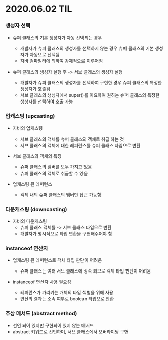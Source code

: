 # 2020.06.02 TIL  

### 생성자 선택  

- 슈퍼 클래스의 기본 생성자가 자동 선택되는 경우  
    - 개발자가 슈퍼 클래스의 생성자를 선택하지 않는 경우 슈퍼 클래스의 기본 생성자가 자동으로 선택됨  
    - 자바 컴파일러에 의하여 강제적으로 이루어짐  
    
- 슈퍼 클래스의 생성자 실행 후 -> 서브 클래스의 생성자 실행  
    - 개발자가 슈퍼 클래스의 생성자를 선택하여 구현한 경우 슈퍼 클래스의 특정한 생성자가 호출됨  
    - 서브 클래스의 생성자에서 super()를 이요하여 원하는 슈퍼 클래스의 특정한 생성자를 선택하여 호출 가능  

### 업캐스팅 (upcasting)  

- 자바의 업캐스팅  
    - 서브 클래스의 객체를 슈퍼 클래스의 객체로 취급 하는 것  
    - 서브 클래스의 객체에 대한 레퍼런스를 슈퍼 클래스 타입으로 변환  

- 서브 클래스의 객체의 특징  
    - 슈퍼 클래스의 멤버를 모두 가지고 있음  
    - 슈퍼 클래스의 객체로 취급할 수 있음  
    
- 업캐스팅 된 레퍼런스  
    - 객체 내의 슈퍼 클래스의 멤버만 접근 가능함  

### 다운캐스팅 (downcasting)  

- 자바의 다운캐스팅  
    - 슈퍼 클래스 객체를 -> 서브 클래스 타입으로 변환  
    - 개발자가 명시적으로 타입 변환을 구현해주어야 함  

### instanceof 연산자  

- 업캐스팅 된 레퍼런스로 객체 타입 판단이 어려움  
    - 슈퍼 클래스는 여러 서브 클래스에 상속 되므로 객체 타입 판단이 어려움

- instanceof 연산자 사용 필요성  
    - 레퍼런스가 가리키는 개체의 타입 식별을 위해 사용  
    - 연산의 결과는 소속 여부로 boolean 타입으로 반환  

### 추상 메서드 (abstract method)  
- 선언 되어 있지만 구현되어 있지 않는 메서드  
- abstract 키워드로 선언하며, 서브 클래스에서 오버라이딩 구현  

